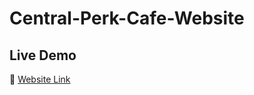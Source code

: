 # Central-Perk-Cafe-Website
## Live Demo  
🔗 [Website Link](https://central-perk-cafe-website.vercel.app/)  

